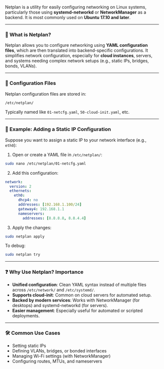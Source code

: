  
Netplan is a utility for easily configuring networking on Linux systems, particularly those using **systemd-networkd** or **NetworkManager** as a backend. It is most commonly used on **Ubuntu 17.10 and later**.

---

### 🔧 What is Netplan?

Netplan allows you to configure networking using **YAML configuration files**, which are then translated into backend-specific configurations. It simplifies network configuration, especially for **cloud instances**, servers, and systems needing complex network setups (e.g., static IPs, bridges, bonds, VLANs).

---

### 📁 Configuration Files

Netplan configuration files are stored in:

```bash
/etc/netplan/
```

Typically named like `01-netcfg.yaml`, `50-cloud-init.yaml`, etc.

---

### 📌 Example: Adding a Static IP Configuration

Suppose you want to assign a static IP to your network interface (e.g., `eth0`):

1. Open or create a YAML file in `/etc/netplan/`:

```bash
sudo nano /etc/netplan/01-netcfg.yaml
```

2. Add this configuration:

```yaml
network:
  version: 2
  ethernets:
    eth0:
      dhcp4: no
      addresses: [192.168.1.100/24]
      gateway4: 192.168.1.1
      nameservers:
        addresses: [8.8.8.8, 8.8.4.4]
```

3. Apply the changes:

```bash
sudo netplan apply
```

To debug:

```bash
sudo netplan try
```

---

### ❓ Why Use Netplan? Importance

* **Unified configuration**: Clean YAML syntax instead of multiple files across `/etc/network/` and `/etc/systemd/`.
* **Supports cloud-init**: Common on cloud servers for automated setup.
* **Backed by modern services**: Works with NetworkManager (for desktops) and systemd-networkd (for servers).
* **Easier management**: Especially useful for automated or scripted deployments.

---

### 🛠 Common Use Cases

* Setting static IPs
* Defining VLANs, bridges, or bonded interfaces
* Managing Wi-Fi settings (with NetworkManager)
* Configuring routes, MTUs, and nameservers

